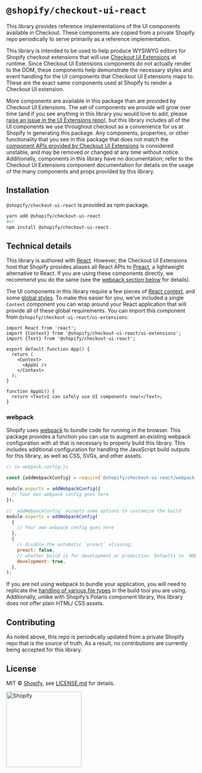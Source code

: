 # `@shopify/checkout-ui-react`

This library provides reference implementations of the UI components available in Checkout. These components are copied from a private Shopify repo periodically to serve primarily as a reference implementation.

This library is intended to be used to help produce WYSIWYG editors for Shopify checkout extensions that will use [Checkout UI Extensions](https://github.com/Shopify/ui-extensions/tree/main/packages/checkout-ui-extensions) at runtime. Since Checkout UI Extensions components do not actually render to the DOM, these components help demonstrate the necessary styles and event handling for the UI components that Checkout UI Extensions maps to. These are the exact same components used at Shopify to render a Checkout UI extension.

More components are available in this package than are provided by Checkout UI Extensions. The set of components we provide will grow over time (and if you see anything in this library you would love to add, please [raise an issue in the UI Extensions repo](https://github.com/Shopify/ui-extensions/issues/new)), but this library includes all of the UI components we use throughout checkout as a convenience for us at Shopify in generating this package. Any components, properties, or other functionality that you see in this package that does not match the [component APIs provided by Checkout UI Extensions](https://github.com/Shopify/ui-extensions/blob/main/packages/checkout-ui-extensions/documentation/components.md) is considered unstable, and may be removed or changed at any time without notice. Additionally, components in this library have no documentation; refer to the Checkout UI Extensions component documentation for details on the usage of the many components and props provided by this library.

## Installation

`@shopify/checkout-ui-react` is provided as npm package.

```sh
yarn add @shopify/checkout-ui-react
#or
npm install @shopify/checkout-ui-react
```

## Technical details

This library is authored with [React](https://reactjs.org). However, the Checkout UI Extensions host that Shopify provides aliases all React APIs to [Preact](https://preactjs.com), a lightweight alternative to React. If you are using these components directly, we recommend you do the same (see the [webpack section below](#webpack) for details).

The UI components in this library require a few pieces of [React context](https://reactjs.org/docs/context.html), and some [global styles](https://github.com/Shopify/checkout-ui/blob/main/src/style.css). To make this easier for you, we’ve included a single `Context` component you can wrap around your React application that will provide all of these global requirements. You can import this component from `@shopify/checkout-ui-react/ui-extensions`:

```tsx
import React from 'react';
import {Context} from '@shopify/checkout-ui-react/ui-extensions';
import {Text} from '@shopify/checkout-ui-react';

export default function App() {
  return (
    <Context>
      <AppUi />
    </Context>
  );
}

function AppUi() {
  return <Text>I can safely use UI components now!</Text>;
}
```

### webpack

Shopify uses [webpack](https://webpack.js.org) to bundle code for running in the browser. This package provides a function you can use to augment an existing webpack configuration with all that is necessary to properly build this library. This includes additional configuration for handling the JavaScript build outputs for this library, as well as CSS, SVGs, and other assets.

```js
// in webpack.config.js

const {addWebpackConfig} = require('@shopify/checkout-ui-react/webpack');

module.exports = addWebpackConfig({
  // Your own webpack config goes here
});

// `addWebpackConfig` accepts some options to customize the build
module.exports = addWebpackConfig(
  {
    // Your own webpack config goes here
  },
  {
    // disable the automatic `preact` aliasing:
    preact: false,
    // whether build is for development or production. Defaults to `NODE_ENV === "development"`
    development: true,
  },
);
```

If you are not using webpack to bundle your application, you will need to replicate the [handling of various file types](https://github.com/Shopify/checkout-ui/blob/main/src/webpack-config.ts) in the build tool you are using. Additionally, unlike with Shopify’s Polaris component library, this library does not offer plain HTML/ CSS assets.

## Contributing

As noted above, this repo is periodically updated from a private Shopify repo that is the source of truth. As a result, no contributions are currently being accepted for this library.

## License

MIT &copy; [Shopify](https://shopify.com/), see [LICENSE.md](LICENSE.md) for details.

<a href="http://www.shopify.com/"><img src="https://cdn.shopify.com/assets2/brand-assets/shopify-logo-main-8ee1e0052baf87fd9698ceff7cbc01cc36a89170212ad227db3ff2706e89fd04.svg" alt="Shopify" width="200" /></a>
